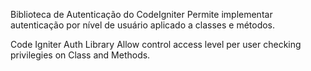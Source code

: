 Biblioteca de Autenticação do CodeIgniter
Permite implementar autenticação por nível de usuário aplicado a classes e métodos.

Code Igniter Auth Library
Allow control access level per user checking privilegies on Class and Methods.